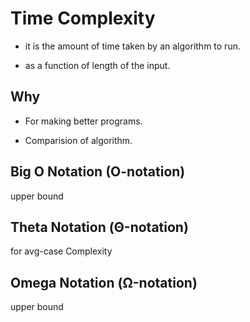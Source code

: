 # Time Complexity

- it is the amount of time taken by an algorithm to run. 

- as a function of length of the input.

## Why

- For making better programs.

- Comparision of algorithm.

## Big O Notation (O-notation)
upper bound 

## Theta Notation (Θ-notation)
for avg-case  Complexity

##  Omega Notation (Ω-notation)
upper bound 